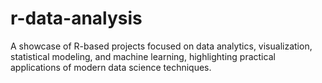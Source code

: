 # r-data-analysis
A showcase of R-based projects focused on data analytics, visualization, statistical modeling, and machine learning, highlighting practical applications of modern data science techniques.
